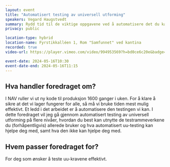 ```yaml
---
layout: event
title: "Automatisert testing av universell utforming"
speakers: Vegard Haugstvedt
summary: Rydd tid til de viktige oppgavene ved å automatisere det du kan.
privacy: public

location-type: hybrid
location-name: Fyrstikkalléen 1, Rom "Samfunnet" ved kantina
recorded: true
video-url: https://player.vimeo.com/video/994953569?h=bd0ce6c20e&badge=0&autopause=0&player_id=0&app_id=58479

event-date: 2024-05-16T10:30
event-date-end: 2024-05-16T11:15
---
```


## Hva handler foredraget om?

I NAV ruller vi ut ny kode til produksjon 1600 ganger i uken. For å klare å sikre at det vi lager fungerer for alle, så må vi bruke tiden mest mulig effektivt. Et ledd i det arbeidet er å automatisere den testingen vi kan.
I dette foredraget vil jeg gå gjennom automatisert testing av universell utforming på flere nivåer, hvordan du best kan utnytte de testrammeverkene du (forhåpentligvis) allerede bruker og hva automatisert uu-testing kan hjelpe deg med, samt hva den ikke kan hjelpe deg med.

## Hvem passer foredraget for?

For deg som ønsker å teste uu-kravene effektivt.
